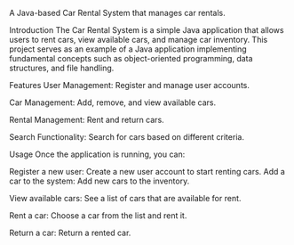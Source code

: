 A Java-based Car Rental System that manages car rentals.

Introduction
The Car Rental System is a simple Java application that allows users to rent cars, view available cars, and manage car inventory.
This project serves as an example of a Java application implementing fundamental concepts such as object-oriented programming, data structures, and file handling.

Features
User Management: Register and manage user accounts.

Car Management: Add, remove, and view available cars.

Rental Management: Rent and return cars.

Search Functionality: Search for cars based on different criteria.

Usage
Once the application is running, you can:

Register a new user: Create a new user account to start renting cars.
Add a car to the system: Add new cars to the inventory.

View available cars: See a list of cars that are available for rent.

Rent a car: Choose a car from the list and rent it.

Return a car: Return a rented car.
